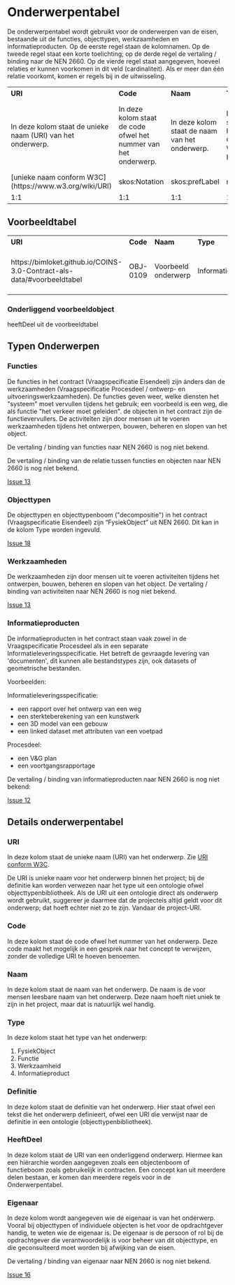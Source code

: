 # Onderwerpentabel

De onderwerpentabel wordt gebruikt voor de onderwerpen van de eisen, bestaande uit de functies, objecttypen, werkzaamheden en informatieproducten. Op de eerste regel staan de kolomnamen. Op de tweede regel staat een korte toelichting; op de derde regel de vertaling / binding naar de NEN 2660. Op de vierde regel staat aangegeven, hoeveel relaties er kunnen voorkomen in dit veld (cardinaliteit). Als er meer dan één relatie voorkomt, komen er regels bij in de uitwisseling. 


<table class="wikitable" style="text-align:left; valign:top">
<tr>
<th> URI
</th>
<th> Code
</th>
<th> Naam
</th>
<th> Type
</th>
<th> Definitie
</th>
<th> heeftDeel
</th>
<th> Eigenaar
</th></tr>
<tr>
<td> In deze kolom staat de unieke naam (URI) van het onderwerp. </td>
<td> In deze kolom staat de code ofwel het nummer van het onderwerp. </td>
<td> In deze kolom staat de naam van het onderwerp. </td>
<td> In deze kolom staat het type van het onderwerp: Object, Functie, Werkzaamheid of Informatieproduct. </td>
<td> In deze kolom staat de definitie van het onderwerp. </td>
<td> In deze kolom staat de URI van een onderliggend onderwerp. </td>
<td> In deze kolom wordt aangegeven wie de eigenaar is van het onderwerp. </td>
</tr>
<tr>
<td> <href>[unieke naam conform W3C](https://www.w3.org/wiki/URI)</href> </td>
<td> skos:Notation </td>
<td> skos:prefLabel </td>
<td> rdfs:Class </td>
<td> skos:definition </td>
<td> nen2660:heeftDeel </td>
<td> ONBEKEND </td>
</tr>
<tr>
<td> 1:1 </td>
<td> 1:1 </td>
<td> 1:1 </td>
<td> 1:1 </td>
<td> 1:1 </td>
<td> 0:n </td>
<td> 0:n </td>
</tr>
</table>


## Voorbeeldtabel 

<table class="wikitable" style="text-align:left; valign:top">
<tr>
<th> URI
</th>
<th> Code
</th>
<th> Naam
</th>
<th> Type
</th>
<th> Definitie
</th>
<th> heeftDeel
</th>
<th> Eigenaar
</th></tr>
<tr>
<td> https://bimloket.github.io/COINS-3.0-Contract-als-data/#voorbeeldtabel </td>
<td> OBJ-0109 </td>
<td> Voorbeeld onderwerp </td>
<td> InformationObject </td>
<td> Onderwerp van een eis als voorbeeld in de documentatie </td>
<td> https://bimloket.github.io/COINS-3.0-Contract-als-data/#onderligeendvoorbeeldobject </td>
<td> BIM loket </td></tr>
</table>

### Onderliggend voorbeeldobject
heeftDeel uit de voorbeeldtabel


## Typen Onderwerpen

### Functies

De functies in het contract (Vraagspecificatie Eisendeel) zijn ánders dan de werkzaamheden (Vraagspecificatie Procesdeel / ontwerp- en uitvoeringswerkzaamheden).
De functies geven weer, welke diensten het "systeem" moet vervullen tijdens het gebruik; een voorbeeld is een weg, die als functie "het verkeer moet geleiden".
de objecten in het contract zijn de functievervullers. De activiteiten zijn door mensen uit te voeren werkzaamheden tijdens het ontwerpen, bouwen, beheren en slopen van het object.

De vertaling / binding van functies naar NEN 2660 is nog niet bekend. 

De vertaling / binding van de relatie tussen functies en objecten naar NEN 2660 is nog niet bekend.

[Issue 13](https://github.com/bimloket/COINS-3.0-Contract-als-data/issues/13)

### Objecttypen

De objecttypen en objecttypenboom ("decompositie") in het contract (Vraagspecificatie Eisendeel) zijn “FysiekObject” uit NEN 2660. Dit kan in de kolom Type worden ingevuld.

[Issue 18](https://github.com/bimloket/COINS-3.0-Contract-als-data/issues/18)

### Werkzaamheden
De werkzaamheden zijn door mensen uit te voeren activiteiten tijdens het ontwerpen, bouwen, beheren en slopen van het object. 
De vertaling / binding van activiteiten naar NEN 2660 is nog niet bekend. 

[Issue 13](https://github.com/bimloket/COINS-3.0-Contract-als-data/issues/13)

### Informatieproducten
De informatieproducten in het contract staan vaak zowel in de Vraagspecificatie Procesdeel als in een separate Informatieleveringsspecificatie. Het betreft de gevraagde levering van 'documenten', dit kunnen alle bestandstypes zijn, ook datasets of geometrische bestanden.

Voorbeelden:

Informatieleveringsspecificatie:

* een rapport over het ontwerp van een weg
* een sterkteberekening van een kunstwerk
* een 3D model van een gebouw
* een linked dataset met attributen van een voetpad

Procesdeel:
* een V&G plan
* een voortgangsrapportage

De vertaling / binding van informatieproducten naar NEN 2660 is nog niet bekend:

[Issue 12](https://github.com/bimloket/COINS-3.0-Contract-als-data/issues/12)

## Details onderwerpentabel

### URI 
In deze kolom staat de unieke naam (URI) van het onderwerp. Zie [URI conform W3C](https://www.w3.org/wiki/URI). 

De URI is unieke naam voor het onderwerp binnen het project; bij de definitie kan worden verwezen naar het type uit een ontologie ofwel objecttypenbibliotheek. 
Als de URI uit een ontologie direct als onderwerp wordt gebruikt, suggereer je daarmee dat de projecteis altijd geldt voor dit onderwerp; dat hoeft echter niet zo te zijn. Vandaar de project-URI.


### Code
In deze kolom staat de code ofwel het nummer van het onderwerp.
Deze code maakt het mogelijk in een gesprek naar het concept te verwijzen, zonder de volledige URI te hoeven benoemen. 


### Naam
In deze kolom staat de naam van het onderwerp.
De naam is de voor mensen leesbare naam van het onderwerp. Deze naam hoeft niet uniek te zijn in het project, maar dat is natuurlijk wel handig.


### Type
In deze kolom staat het type van het onderwerp:
1. FysiekObject  
2. Functie  
3. Werkzaamheid   
4. Informatieproduct



### Definitie
In deze kolom staat de definitie van het onderwerp. Hier staat ofwel een tekst die het onderwerp definieert, ofwel een URI die verwijst naar de definitie in een ontologie (objecttypenbibliotheek).



### HeeftDeel
In deze kolom staat de URI van een onderliggend onderwerp.
Hiermee kan een hiërarchie worden aangegeven zoals een objectenboom of functieboom zoals gebruikelijk in contracten. Een concept kan uit meerdere delen bestaan, er komen dan meerdere regels voor in de Onderwerpentabel. 



### Eigenaar
In deze kolom wordt aangegeven wie de eigenaar is van het onderwerp.
Vooral bij objecttypen of individuele objecten is het voor de opdrachtgever handig, te weten wie de eigenaar is. De eigenaar is de persoon of rol bij de opdrachtgever die verantwoordelijk is voor beheer van dit objecttype, en die geconsulteerd moet worden bij afwijking van de eisen.


De vertaling / binding van eigenaar naar NEN 2660 is nog niet bekend. 

[Issue 16](https://github.com/bimloket/COINS-3.0-Contract-als-data/issues/16)


